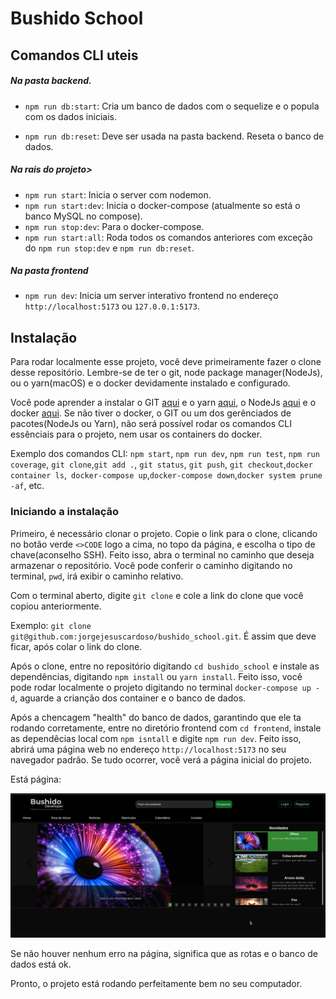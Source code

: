 # Bushido School


## Comandos CLI uteis

##### Na pasta backend.
- `npm run db:start`: Cria um banco de dados com o sequelize e o popula com os dados iniciais.

- `npm run db:reset`: Deve ser usada na pasta backend. Reseta o banco de dados.

##### Na rais do projeto>

- `npm run start`: Inicia o server com nodemon.
- `npm run start:dev`: Inicia o docker-compose (atualmente so está o banco MySQL no compose).
- `npm run stop:dev`: Para o docker-compose.
- `npm run start:all`: Roda todos os comandos anteriores com exceção do `npm run stop:dev` e `npm run db:reset`.

##### Na pasta frontend

- `npm run dev`: Inicia um server interativo frontend no endereço `http://localhost:5173` ou `127.0.0.1:5173`.

## Instalação
Para rodar localmente esse projeto, você deve primeiramente fazer o clone desse repositório. Lembre-se de ter o git, node package manager(NodeJs), ou o yarn(macOS) e o docker devidamente instalado e configurado.

Você pode aprender a instalar o GIT  [aqui](https://git-scm.com/book/pt-br/v2/Come%C3%A7ando-Instalando-o-Git) e o yarn [aqui](https://www.maiconschmitz.com.br/blog/2020/08/28/instalando-o-gerenciador-de-pacotes-yarn-no-macos/), o NodeJs [aqui](https://www.alura.com.br/artigos/como-instalar-node-js-windows-linux-macos?utm_term=&utm_campaign=%5BSearch%5D+%5BPerformance%5D+-+Dynamic+Search+Ads+-+Artigos+e+Conte%C3%BAdos&utm_source=adwords&utm_medium=ppc&hsa_acc=7964138385&hsa_cam=11384329873&hsa_grp=111087461203&hsa_ad=687448474447&hsa_src=g&hsa_tgt=dsa-2276348409543&hsa_kw=&hsa_mt=&hsa_net=adwords&hsa_ver=3&gad_source=1&gclid=Cj0KCQiA5-uuBhDzARIsAAa21T_3JzhzPzv3G8_UjI89O_SGI57KnN3wclMJ0k6bDs1iFdiFWDVx7IgaAvmBEALw_wcB) e o docker [aqui](https://www.hostinger.com.br/tutoriais/install-docker-ubuntu?ppc_campaign=google_search_generic_hosting_all&bidkw=defaultkeyword&lo=1001528&gad_source=1&gclid=Cj0KCQiA5-uuBhDzARIsAAa21T9l77J32mezgxbD3NJ-uaaGPKqZJ0OnnpE9XDiZxMoOzpYZRXbWioAaAkvSEALw_wcB). 
Se não tiver o docker, o GIT ou um dos gerênciados de pacotes(NodeJs ou Yarn), não será possível rodar os comandos CLI essênciais para o projeto, nem usar os containers do docker.

Exemplo dos comandos CLI: `npm start`, `npm run dev`, `npm run test`, `npm run coverage`, `git clone`,`git add .`, `git status`, `git push`, `git checkout`,`docker container ls`,` docker-compose up`,`docker-compose down`,`docker system prune -af`, etc.

### Iniciando a instalação
Primeiro, é necessário clonar o projeto. Copie o link para o clone, clicando no botão verde `<>CODE` logo a cima, no topo da página, e escolha o tipo de chave(aconselho SSH). Feito isso, abra o terminal no caminho que deseja armazenar o repositório. Você pode conferir o caminho digitando no terminal, `pwd`, irá exibir o caminho relativo.

Com o terminal aberto, digite `git clone` e cole a link do clone que você copiou anteriormente.

Exemplo: `git clone git@github.com:jorgejesuscardoso/bushido_school.git`. É assim que deve ficar, após colar o link do clone.

Após o clone, entre no repositório digitando `cd bushido_school` e instale as dependências, digitando `npm install` ou `yarn install`. Feito isso, você pode rodar localmente o projeto digitando no terminal `docker-compose up -d`, aguarde a crianção dos container e o banco de dados.

Após a chencagem "health" do banco de dados, garantindo que ele ta rodando corretamente, entre no diretório frontend com `cd frontend`, instale as dependêcias local com `npm isntall` e digite `npm run dev`. Feito isso, abrirá uma página web no endereço `http://localhost:5173` no seu navegador padrão. Se tudo ocorrer, você verá a página inicial do projeto.

Está página: 

<img src="public/initialPage.png"/>

Se não houver nenhum erro na página, significa que as rotas e o banco de dados está ok. 

Pronto, o projeto está rodando perfeitamente bem no seu computador.